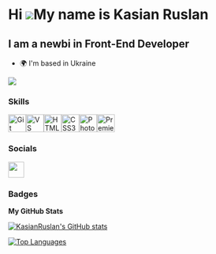 Hi ![](https://user-images.githubusercontent.com/18350557/176309783-0785949b-9127-417c-8b55-ab5a4333674e.gif)My name is Kasian Ruslan
=====================================================================================================================================

I am a newbi in Front-End Developer
-----------------------------------

* 🌍  I'm based in Ukraine

<a href="https://www.github.com/KasianRuslan" target="_blank" rel="noreferrer"><img
src="https://img.shields.io/github/followers/KasianRuslan?logo=github&style=for-the-badge&color=facc15&labelColor=1c1917" /></a>
### Skills

<p align="left">
<a href="https://git-scm.com/" target="_blank" rel="noreferrer"><img src="https://raw.githubusercontent.com/danielcranney/readme-generator/main/public/icons/skills/git-colored.svg" width="36" height="36" alt="Git" /></a><a href="https://code.visualstudio.com/" target="_blank" rel="noreferrer"><img src="https://raw.githubusercontent.com/danielcranney/readme-generator/main/public/icons/skills/visualstudiocode.svg" width="36" height="36" alt="VS Code" /></a><a href="https://developer.mozilla.org/en-US/docs/Glossary/HTML5" target="_blank" rel="noreferrer"><img src="https://raw.githubusercontent.com/danielcranney/readme-generator/main/public/icons/skills/html5-colored.svg" width="36" height="36" alt="HTML5" /></a><a href="https://www.w3.org/TR/CSS/#css" target="_blank" rel="noreferrer"><img src="https://raw.githubusercontent.com/danielcranney/readme-generator/main/public/icons/skills/css3-colored.svg" width="36" height="36" alt="CSS3" /></a><a href="https://www.adobe.com/uk/products/photoshop.html" target="_blank" rel="noreferrer"><img src="https://raw.githubusercontent.com/danielcranney/readme-generator/main/public/icons/skills/photoshop-colored.svg" width="36" height="36" alt="Photoshop" /></a><a href="https://www.adobe.com/uk/products/premiere.html" target="_blank" rel="noreferrer"><img src="https://raw.githubusercontent.com/danielcranney/readme-generator/main/public/icons/skills/premierepro-colored.svg" width="36" height="36" alt="Premiere Pro" /></a>
</p>

### Socials

<p align="left"> <a href="https://www.github.com/KasianRuslan" target="_blank" rel="noreferrer"> <picture> <source media="(prefers-color-scheme: dark)" srcset="https://raw.githubusercontent.com/danielcranney/readme-generator/main/public/icons/socials/github-dark.svg" /> <source media="(prefers-color-scheme: light)" srcset="https://raw.githubusercontent.com/danielcranney/readme-generator/main/public/icons/socials/github.svg" /> <img src="https://raw.githubusercontent.com/danielcranney/readme-generator/main/public/icons/socials/github.svg" width="32" height="32" /> </picture> </a></p>

### Badges

<b>My GitHub Stats</b>

<a href="http://www.github.com/KasianRuslan"><img src="https://github-readme-stats.vercel.app/api?username=KasianRuslan&show_icons=true&hide=&count_private=true&title_color=ef4444&text_color=f97316&icon_color=facc15&bg_color=1c1917&hide_border=true&show_icons=true" alt="KasianRuslan's GitHub stats" /></a>

<a href="https://github.com/KasianRuslan" align="left"><img src="https://github-readme-stats.vercel.app/api/top-langs/?username=KasianRuslan&langs_count=10&title_color=ef4444&text_color=f97316&icon_color=facc15&bg_color=1c1917&hide_border=true&locale=en&custom_title=Top%20%Languages" alt="Top Languages" /></a>
